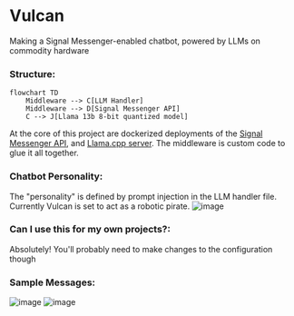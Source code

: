 # Vulcan
Making a Signal Messenger-enabled chatbot, powered by LLMs on commodity hardware

### Structure:
```mermaid
flowchart TD
    Middleware --> C[LLM Handler]
    Middleware --> D[Signal Messenger API]
    C --> J[Llama 13b 8-bit quantized model]
```
At the core of this project are dockerized deployments of the [Signal Messenger API](https://github.com/bbernhard/signal-cli-rest-api), and [Llama.cpp server](https://github.com/abetlen/llama-cpp-python#web-server). The middleware is custom code to glue it all together.

### Chatbot Personality:
The "personality" is defined by prompt injection in the LLM handler file. Currently Vulcan is set to act as a robotic pirate.
![image](https://github.com/DecafSunrise/Vulcan/assets/36832027/68265ad0-ba9b-4952-bfd5-a4413de3e895)


### Can I use this for my own projects?:
Absolutely! You'll probably need to make changes to the configuration though

### Sample Messages:
![image](https://github.com/DecafSunrise/Vulcan/assets/36832027/fd9a4184-68f5-4b84-8d34-589ebd019726)
![image](https://github.com/DecafSunrise/Vulcan/assets/36832027/5871a84a-75f2-4668-a209-e8c3a22bb44f)
